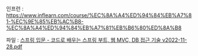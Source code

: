 인프런 : https://www.inflearn.com/course/%EC%8A%A4%ED%94%84%EB%A7%81-%EC%9E%85%EB%AC%B8-%EC%8A%A4%ED%94%84%EB%A7%81%EB%B6%80%ED%8A%B8

파일 : [스프링 입문 - 코드로 배우는 스프링 부트, 웹 MVC, DB 접근 기술 v2022-11-28.pdf](https://github.com/given02/Study-Spring-Hello-spring/files/14930105/-.MVC.DB.v2022-11-28.pdf)
